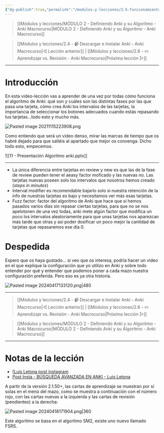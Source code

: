 ```yaml
---
{"dg-publish":true,"permalink":"/modulos-y-lecciones/2-5-funcionamiento-del-algoritmo-de-anki-anki-macrocurso/","noteIcon":"","updated":"2024-05-15T22:20:32.004+02:00"}
---
```



> [[Módulos y lecciones/MÓDULO 2 - Definiendo Anki y su Algoritmo - Anki Macrocurso\|MÓDULO 2 - Definiendo Anki y su Algoritmo - Anki Macrocurso]]

> [[Módulos y lecciones/2.4 - 📹 Descargar e Instalar Anki - Anki Macrocurso\|◁ Lección anterior]] | [[Módulos y lecciones/2.6 - ✏️ Aprendizaje vs. Revisión - Anki Macrocurso\|Próxima lección ▷]]

---

# Introducción

En esta video-lección vas a aprender de una vez por todas cómo funciona el algoritmo de Anki: qué son y cuáles son las distintas fases por las que pasa una tarjeta, cómo crea Anki los intervalos de las tarjetas, la importancia de seleccionar los botones adecuados cuando estás repasando tus tarjetas…todo esto y mucho más.

![Pasted image 20211115223908.png](/img/user/ANEXOS/Pasted%20image%2020211115223908.png)

Como entiendo que será un video denso, mirar las marcas de tiempo que os habré dejado para que saltéis al apartado que mejor os convenga. Dicho todo esto, empecemos.

![[11 - Presentación Algoritmo anki.pptx]]

---

- La única diferencia entre tarjetas en review y new es que las de la fase de review pueden tener el aeasy factor moficado y las nuevas no. Las tarjetas nuevas poseen solo los intervalos que nosotros hemos creado (_steps in minutes_)
- Interval modifier es recomendable bajarlo solo si nuestra retención de la info de nuestras tarjetas es bajo y necesitamos ver más esas tarjetas.
- Fuzz factor: factor del algoritmo de Anki que hace que si hemos pasados varios días sin repasar ciertas tarjetas, para que no se nos apelotonen de una vez todas, anki mete algún factor que modifica un poco los intervalos aleatoriamente para que unas tarjetas nos aparezcan más tarde que otras y así poder dosificar un poco mejor la cantidad de tarjetas que repasaremos ese día 0.

# Despedida
Espero que os haya gustado… si veo que os interesa, podría hacer un video en el que explique la configuración que yo utilizo en Anki y sobre todo entender por qué y entender que podemos poner a cada mazo nuestra configuración preferida. Pero eso es ya otra historia.

![Pasted image 20240417133120.png|480](/img/user/ANEXOS/Pasted%20image%2020240417133120.png)

---

> [[Módulos y lecciones/2.4 - 📹 Descargar e Instalar Anki - Anki Macrocurso\|◁ Lección anterior]] | [[Módulos y lecciones/2.6 - ✏️ Aprendizaje vs. Revisión - Anki Macrocurso\|Próxima lección ▷]]

> [[Módulos y lecciones/MÓDULO 2 - Definiendo Anki y su Algoritmo - Anki Macrocurso\|MÓDULO 2 - Definiendo Anki y su Algoritmo - Anki Macrocurso]]

---

# Notas de la lección
- [[Luis Letona post instagram](https://www.instagram.com/p/CQE1MV4hgpW/?hl=es&img_index=9)
- [Post Insta - BÚSQUEDA AVANZADA EN ANKI - Luis Letona](https://www.instagram.com/p/Ce_vvv_uJZ4/?hl=es&img_index=10)

A partir de la versión 2.1.50+, las cartas de aprendizaje se muestran por sí solas en el menú del mazo, como se muestra a continuación con el número rojo, con las cartas nuevas a la izquierda y las cartas de revisión (pendientes) a la derecha:

![Pasted image 20240418171904.png|360](/img/user/ANEXOS/Pasted%20image%2020240418171904.png)

Este algoritmo se basa en el algoritmo SM2, existe uno nuevo llamado FSRS.